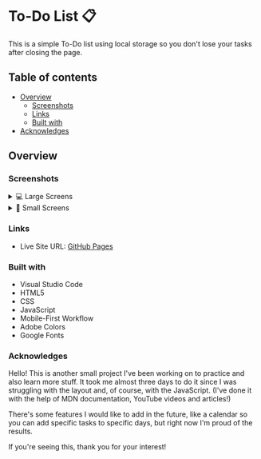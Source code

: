# To-Do List 📋

This is a simple To-Do list using local storage so you don't lose your tasks after closing the page.

## Table of contents

- [Overview](#overview)
  - [Screenshots](#screenshots)
  - [Links](#links)
  - [Built with](#built-with)
- [Acknowledges](#acknowledges)

## Overview

### Screenshots

<details>
<summary>💻 Large Screens</summary>

![](./assets/screenshots/large-screen.png)

</details>

<details>
<summary>📱 Small Screens</summary>

![](./assets/screenshots/small-screen.png)

</details>

### Links

- Live Site URL: [GitHub Pages](https://ansomething.github.io/to-do-list/)

### Built with

- Visual Studio Code
- HTML5
- CSS
- JavaScript
- Mobile-First Workflow
- Adobe Colors
- Google Fonts

### Acknowledges

Hello! This is another small project I've been working on to practice and also learn more stuff. It took me almost three days to do it since I was struggling with the layout and, of course, with the JavaScript. (I've done it with the help of MDN documentation, YouTube videos and articles!)

There's some features I would like to add in the future, like a calendar so you can add specific tasks to specific days, but right now I'm proud of the results.

If you're seeing this, thank you for your interest!
